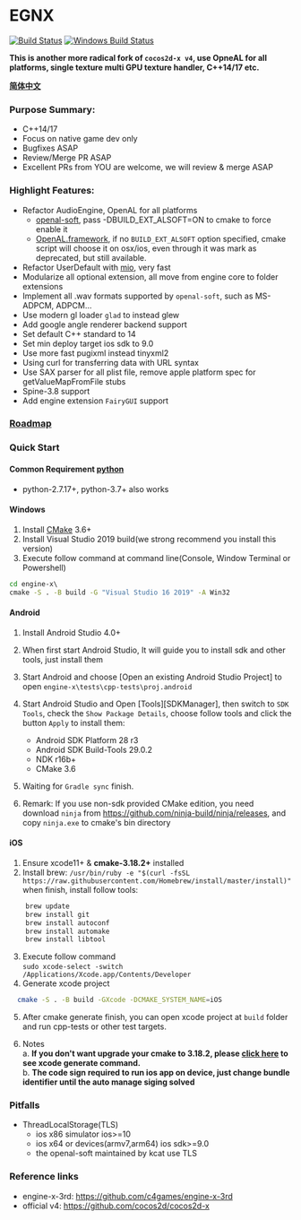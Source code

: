 # EGNX
[![Build Status](https://travis-ci.com/c4games/engine-x.svg?branch=master)](https://travis-ci.com/c4games/engine-x)
[![Windows Build Status](https://ci.appveyor.com/api/projects/status/4936wev2r2ot606s/branch/master?svg=true)](https://ci.appveyor.com/project/halx99/engine-x)

**This is another more radical fork of ```cocos2d-x v4```, use OpneAL for all platforms, single texture multi GPU texture handler, C++14/17 etc.**  
  
**[简体中文](README_CN.md)**
  
### Purpose Summary:
* C++14/17
* Focus on native game dev only
* Bugfixes ASAP
* Review/Merge PR ASAP
* Excellent PRs from YOU are welcome, we will review & merge ASAP
  
### Highlight Features:
* Refactor AudioEngine, OpenAL for all platforms
  * [openal-soft](https://github.com/kcat/openal-soft), pass -DBUILD_EXT_ALSOFT=ON to cmake to force enable it
  * [OpenAL.framework](https://opensource.apple.com/tarballs/OpenAL), if no ```BUILD_EXT_ALSOFT``` option specified, cmake script will choose it on osx/ios, even through it was mark as deprecated, but still available.
* Refactor UserDefault with [mio](https://github.com/mandreyel/mio), very fast
* Modularize all optional extension, all move from engine core to folder extensions
* Implement all .wav formats supported by ```openal-soft```, such as MS-ADPCM, ADPCM...
* Use modern gl loader ```glad``` to instead glew
* Add google angle renderer backend support
* Set default C++ standard to 14
* Set min deploy target ios sdk to 9.0
* Use more fast pugixml instead tinyxml2
* Using curl for transferring data with URL syntax
* Use SAX parser for all plist file, remove apple platform spec for getValueMapFromFile stubs
* Spine-3.8 support
* Add engine extension ```FairyGUI``` support

### [Roadmap](https://github.com/c4games/engine-x/issues/1)

### Quick Start
#### Common Requirement [python](https://www.python.org/downloads/)
  * python-2.7.17+, python-3.7+ also works

#### Windows
  1. Install [CMake](https://cmake.org/) 3.6+  
  2. Install Visual Studio 2019 build(we strong recommend you install this version)  
  3. Execute follow command at command line(Console, Window Terminal or Powershell)
  ```bat
  cd engine-x\
  cmake -S . -B build -G "Visual Studio 16 2019" -A Win32
  ```
  

#### Android
  1. Install Android Studio 4.0+
  2. When first start Android Studio, It will guide you to install sdk and other tools, just install them
  3. Start Android and choose [Open an existing Android Studio Project] to open ```engine-x\tests\cpp-tests\proj.android```
  4. Start Android Studio and Open [Tools][SDKManager], then switch to ```SDK Tools```, check the ```Show Package Details```, choose follow tools and click the button ```Apply``` to install them:  
     * Android SDK Platform 28 r3  
     * Android SDK Build-Tools 29.0.2  
     * NDK r16b+  
     * CMake 3.6  
    
  5. Waiting for ```Gradle sync``` finish.
  
  6. Remark: If you use non-sdk provided CMake edition, you need download ```ninja``` from https://github.com/ninja-build/ninja/releases, and copy ```ninja.exe``` to cmake's bin directory

#### iOS
  1. Ensure xcode11+ & **cmake-3.18.2+** installed
  2. Install brew: ```/usr/bin/ruby -e "$(curl -fsSL https://raw.githubusercontent.com/Homebrew/install/master/install)"```  
  when finish, install follow tools:
  ```sh
      brew update
      brew install git
      brew install autoconf
      brew install automake
      brew install libtool
  ```
  3. Execute follow command   
  ```sudo xcode-select -switch /Applications/Xcode.app/Contents/Developer```  
  4. Generate xcode project
  ```sh
    cmake -S . -B build -GXcode -DCMAKE_SYSTEM_NAME=iOS
  ```
  5. After cmake generate finish, you can open xcode project at ```build``` folder and run cpp-tests or other test targets.  

  6. Notes  
    a. **If you don't want upgrade your cmake to 3.18.2, please [click here](https://github.com/c4games/engine-x/wiki/Build-ios-device-with-CMake--version-less-than-3.18.2) to see xcode generate command.**  
    b. **The code sign required to run ios app on device, just change bundle identifier until the auto manage siging solved**

### Pitfalls
  * ThreadLocalStorage(TLS) 
    - ios x86 simulator ios>=10
    - ios x64 or devices(armv7,arm64) ios sdk>=9.0
    - the openal-soft maintained by kcat use TLS

### Reference links
  * engine-x-3rd: https://github.com/c4games/engine-x-3rd
  * official v4: https://github.com/cocos2d/cocos2d-x
